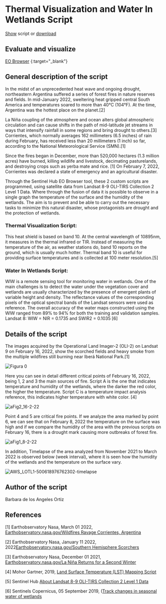 # Thermal Visualization and Water In Wetlands Script 

[Show](README.md) script or [download](script.js)

 ## Evaluate and visualize
 
[EO Browser](https://sentinelshare.page.link/bjQi) {:target="_blank"}

 ## General description of the script
 
In the midst of an unprecedented heat wave and ongoing drought, northeastern Argentina suffered a series of forest fires in nature reserves and fields. In mid-January 2022, sweltering heat gripped central South America and temperatures soared to more than 40°C (104°F). At the time, Argentina was the hottest place on the planet.[2] 

La Niña coupling of the atmosphere and ocean alters global atmospheric circulation and can cause shifts in the path of mid-latitude jet streams in ways that intensify rainfall in some regions and bring drought to others.[3] Corrientes, which normally averages 162 millimeters (6.5 inches) of rain during February, has received less than 20 millimeters (1 inch) so far, according to the National Meteorological Service (SMN).[1]

Since the fires began in December, more than 520,000 hectares (1.3 million acres) have burned, killing wildlife and livestock, decimating pasturelands, and destroying crops such as yerba mate and rice. [1] On February 7, 2022, Corrientes was declared a state of emergency and an agricultural disaster.

Through the Sentinel Hub EO Browser tool, these 2 custom scripts are programmed, using satellite data from Landsat 8-9 OLI-TIRS Collection 2 Level 1 Data. Where through the fusion of data it is possible to observe in a single graph the temperature of the surface and the humidity of the wetlands. The aim is to prevent and be able to carry out the necessary tasks to minimize this natural disaster, whose protagonists are drought and the protection of wetlands.

### Thermal Visualization Script: 
This heat shield is based on band 10. At the central wavelength of 10895nm, it measures in the thermal infrared or TIR. Instead of measuring the temperature of the air, as weather stations do, band 10 reports on the ground, which is usually much hotter. Thermal band 10 is useful for providing surface temperatures and is collected at 100 meter resolution.[5]

### Water In Wetlands Script:
WIW is a remote sensing tool for monitoring water in wetlands. One of the main challenges is to detect the water under the vegetation cover and wetlands are usually characterized by the presence of emergent plants of variable height and density. The reflectance values of the corresponding pixels of the optical spectral bands of the Landsat sensors were used as reference. The overall accuracy of the water maps constructed using the WIW ranged from 89% to 94% for both the training and validation samples. Landsat 8: WIW = NIR = 0.1735 and SWIR2 = 0.1035 [6]


 ## Details of the script
 
 The images acquired by the Operational Land Imager-2 (OLI-2) on Landsat 9 on February 16, 2022, show the scorched fields and heavy smoke from the multiple wildfires still burning near Iberá National Park.[1]
 
![Figura 0](https://user-images.githubusercontent.com/105976212/189240786-2bac29db-3056-4476-8ca7-b93c881e84ce.jpg)

Here you can see in detail different critical points of February 16, 2022, being 1, 2 and 3 the main sources of fire. Script A is the one that indicates temperature and humidity of the wetlands, where the darker the red color, the higher the temperature. Script C is a temperature impact analysis reference, this indicates higher temperature with white color. [4]

![aFig2_16-2-22](https://user-images.githubusercontent.com/105976212/189244008-1e9dc89c-1a8d-4bb5-a97c-894c9d0b13d2.png)

Point 4 and 5 are critical fire points. If we analyze the area marked by point 6, we can see that on February 8, 2022 the temperature on the surface was high and if we compare the humidity of the area with the previous scripts on February 16, there is a drought mark causing more outbreaks of forest fire.

![aFig1_8-2-22](https://user-images.githubusercontent.com/105976212/189244163-d3615999-89f3-470f-a5e8-af032572e1e7.png)

In addition, Timelapse of the area analyzed from November 2021 to March 2022 is observed below (week interval), where it is seen how the humidity of the wetlands and the temperature on the surface vary. 

![AWS_LOTL1-500618976762302-timelapse](https://user-images.githubusercontent.com/105976212/189212267-45dd173d-4b0d-45fd-8684-ab82434e7f10.gif)
 

 ## Author of the script
 
 Barbara de los Angeles Ortiz
 
 ## References
 
 [1] Earthobservatory Nasa, March 01 2022,  [Earthobservatory.nasa.gov/Wildfires Ravage Corrientes, Argentina](https://earthobservatory.nasa.gov/images/149478/wildfires-ravage-corrientes-argentina)
 
 [2]  Earthobservatory Nasa, January 11 2022, 2022[Earthobservatory.nasa.gov/Southern Hemisphere Scorchers](https://earthobservatory.nasa.gov/images/149331/southern-hemisphere-scorchers)
 
 [3] Earthobservatory Nasa, December 01 2021,  [Earthobservatory.nasa.gov/La Niña Returns for a Second Winter](https://earthobservatory.nasa.gov/images/149201/la-nina-returns-for-a-second-winter)
 
 [4] Mohor Gartner, 2019, [Land Surface Temperature (LST) Mapping Script]([https://earthobservatory.nasa.gov/images/149478/wildfires-ravage-corrientes-argentina](https://github.com/sentinel-hub/custom-scripts/tree/master/landsat-8/land_surface_temperature_mapping))
 
 [5] Sentinel Hub [About Landsat 8-9 OLI-TIRS Collection 2 Level 1 Data](https://docs.sentinel-hub.com/api/latest/data/landsat-8/)
 
 [6] Sentinels Copernicus, 05 September 2019, ([Track changes in seasonal water of wetlands](https://sentinels.copernicus.eu/web/success-stories/-/copernicus-sentinel-2-helps-track-changes-in-seasonal-water-of-wetlands)


